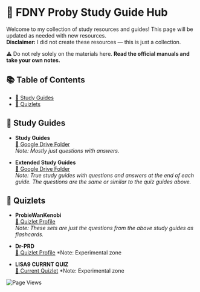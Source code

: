 # 🚒 FDNY Proby Study Guide Hub

Welcome to my collection of study resources and guides! This page will be updated as needed with new resources.  
**Disclaimer:** I did not create these resources — this is just a collection.  

⚠️ Do not rely solely on the materials here. **Read the official manuals and take your own notes.**


## 📚 Table of Contents
- [📄 Study Guides](#study-guides)
- [🧠 Quizlets](#quizlets)


## 📄 Study Guides

- **Study Guides**  
  [🔗 Google Drive Folder](https://drive.google.com/drive/folders/1KdUjpUIhk5Xx2tN3zrHBtFJZqs7q0gqC?usp=share_link)  
  *Note: Mostly just questions with answers.*

- **Extended Study Guides**  
  [🔗 Google Drive Folder](https://drive.google.com/drive/folders/16lL_Vufx-rdeVvaPmDyo-TNibnBwXvw0?usp=sharing)  
  *Note: True study guides with questions and answers at the end of each guide. The questions are the same or similar to the quiz guides above.*


## 🧠 Quizlets

- **ProbieWanKenobi**  
  [🔗 Quizlet Profile](https://quizlet.com/user/ProbieWanKenobi/sets)  
  *Note: These sets are just the questions from the above study guides as flashcards.*
  
- **Dr-PRD**  
  [🔗 Quizlet Profile](https://quizlet.com/user/Dr-PRD/sets)
  *Note: Experimental zone

- **LISA9 CURRNT QUIZ**  
  [🔗 Current Quizlet](https://quizlet.com/1064344569/lisa9-flash-cards/)
  *Note: Experimental zone


![Page Views](https://hits.sh/dr-nozzle.github.io/FDNY-Study-Guides.svg)
